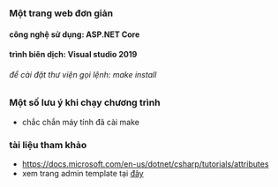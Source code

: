 ### Một trang web đơn giản
#### công nghệ sử dụng: ASP.NET Core
#### trình biên dịch: Visual studio 2019

###### để cài đặt thư viện gọi lệnh: make install

### Một số lưu ý khi chạy chương trình
- chắc chắn máy tính đã cài make

### tài liệu tham khảo
- https://docs.microsoft.com/en-us/dotnet/csharp/tutorials/attributes
- xem trang admin template tại [đây](https://github.com/ColorlibHQ/AdminLTE)

